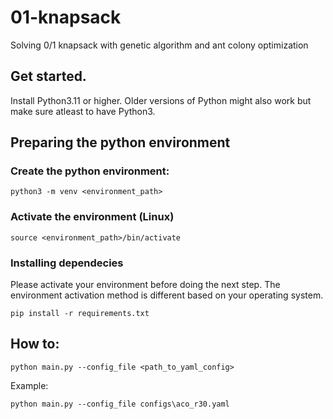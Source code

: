 # 01-knapsack
Solving 0/1 knapsack with genetic algorithm and ant colony optimization

## Get started.

Install Python3.11 or higher. Older versions of Python might also work but make sure atleast to have Python3.

## Preparing the python environment
### Create the python environment:

    python3 -m venv <environment_path>

### Activate the environment (Linux)

    source <environment_path>/bin/activate

### Installing dependecies
Please activate your environment before doing the next step. The environment activation method is different based on your operating system.

    pip install -r requirements.txt

## How to:

    python main.py --config_file <path_to_yaml_config>

Example:
    
    python main.py --config_file configs\aco_r30.yaml